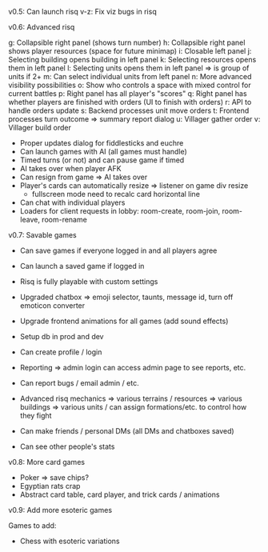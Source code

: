 v0.5: Can launch risq
 v-z: Fix viz bugs in risq

v0.6: Advanced risq

 g: Collapsible right panel (shows turn number)
 h: Collapsible right panel shows player resources (space for future minimap)
 i: Closable left panel
 j: Selecting building opens building in left panel
 k: Selecting resources opens them in left panel
 l: Selecting units opens them in left panel => is group of units if 2+
 m: Can select individual units from left panel
 n: More advanced visibility possibilities
 o: Show who controls a space with mixed control for current battles
 p: Right panel has all player's "scores"
 q: Right panel has whether players are finished with orders (UI to finish with orders)
 r: API to handle orders update
 s: Backend processes unit move orders
 t: Frontend processes turn outcome => summary report dialog
 u: Villager gather order
 v: Villager build order

 - Proper updates dialog for fiddlesticks and euchre
 - Can launch games with AI (all games must handle)
 - Timed turns (or not) and can pause game if timed
 - AI takes over when player AFK
 - Can resign from game => AI takes over
 - Player's cards can automatically resize => listener on game div resize
   - fullscreen mode need to recalc card horizontal line
 - Can chat with individual players
 - Loaders for client requests in lobby: room-create, room-join, room-leave, room-rename

v0.7: Savable games
 - Can save games if everyone logged in and all players agree
 - Can launch a saved game if logged in
 - Risq is fully playable with custom settings
 - Upgraded chatbox => emoji selector, taunts, message id, turn off emoticon converter
 - Upgrade frontend animations for all games (add sound effects)

 - Setup db in prod and dev
 - Can create profile / login
 - Reporting => admin login can access admin page to see reports, etc.
 - Can report bugs / email admin / etc.
 - Advanced risq mechanics
    => various terrains / resources
    => various buildings
    => various units / can assign formations/etc. to control how they fight
 - Can make friends / personal DMs (all DMs and chatboxes saved)
 - Can see other people's stats

v0.8: More card games
 - Poker => save chips?
 - Egyptian rats crap
 - Abstract card table, card player, and trick cards / animations

v0.9: Add more esoteric games

Games to add:
 - Chess with esoteric variations
